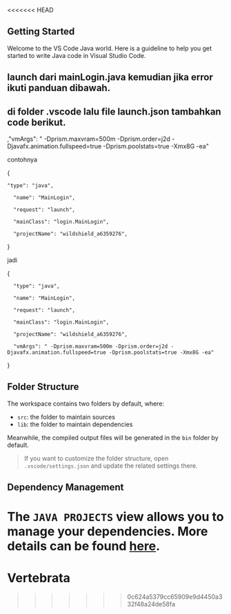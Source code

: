 <<<<<<< HEAD
## Getting Started

Welcome to the VS Code Java world. Here is a guideline to help you get started to write Java code in Visual Studio Code.

## launch dari mainLogin.java kemudian jika error ikuti panduan dibawah.

## di folder .vscode lalu file launch.json tambahkan code berikut.
,"vmArgs": " -Dprism.maxvram=500m -Dprism.order=j2d -Djavafx.animation.fullspeed=true -Dprism.poolstats=true -Xmx8G -ea"

contohnya 

{

	"type": "java",
 
      "name": "MainLogin",
      
      "request": "launch",
      
      "mainClass": "login.MainLogin",
      
      "projectName": "wildshield_a6359276",
      
}

jadi 

{

      "type": "java",
      
      "name": "MainLogin",
      
      "request": "launch",
      
      "mainClass": "login.MainLogin",
      
      "projectName": "wildshield_a6359276",
      
      "vmArgs": " -Dprism.maxvram=500m -Dprism.order=j2d -Djavafx.animation.fullspeed=true -Dprism.poolstats=true -Xmx8G -ea"
      
}



## Folder Structure

The workspace contains two folders by default, where:

- `src`: the folder to maintain sources
- `lib`: the folder to maintain dependencies

Meanwhile, the compiled output files will be generated in the `bin` folder by default.

> If you want to customize the folder structure, open `.vscode/settings.json` and update the related settings there.

## Dependency Management

The `JAVA PROJECTS` view allows you to manage your dependencies. More details can be found [here](https://github.com/microsoft/vscode-java-dependency#manage-dependencies).
=======
# Vertebrata
>>>>>>> 0c624a5379cc65909e9d4450a332f48a24de58fa
